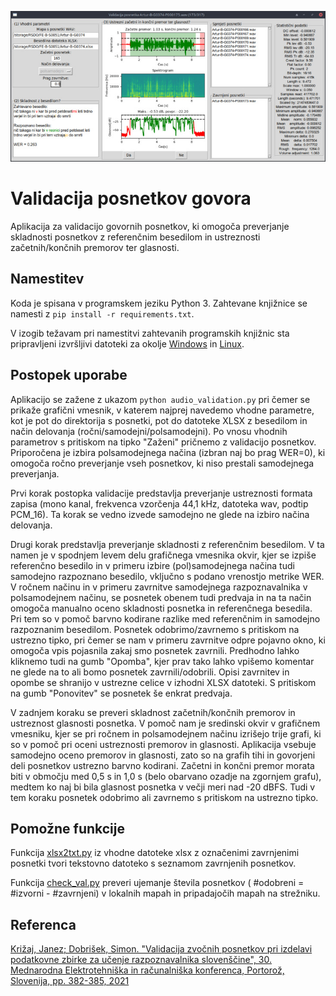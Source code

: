 ![GUI](gui.jpg)
# Validacija posnetkov govora

Aplikacija za validacijo govornih posnetkov, ki omogoča preverjanje skladnosti posnetkov z referenčnim besedilom in ustreznosti začetnih/končnih premorov ter glasnosti.

## Namestitev

Koda je spisana v programskem jeziku Python 3. Zahtevane knjižnice se namesti z ```pip install -r requirements.txt```. 

V izogib težavam pri namestitvi zahtevanih programskih knjižnic sta pripravljeni izvršljivi datoteki za okolje [Windows](https://unilj-my.sharepoint.com/:u:/g/personal/janezkrfe_fe1_uni-lj_si/EUk8rVw1B7lGi_FZfrXHtBcB6pLBJAhV2PHNZpCCf5fFSg?e=LhBbgf) in [Linux](https://unilj-my.sharepoint.com/:u:/g/personal/janezkrfe_fe1_uni-lj_si/EasNMx8l5QNGg8U6TQrHyscB9Q-oWLSscv7kmCS_ElhJBQ?e=sAlL71).

## Postopek uporabe

Aplikacijo se zažene z ukazom ```python audio_validation.py``` pri čemer se prikaže grafični vmesnik, v katerem najprej navedemo vhodne parametre, kot je pot do direktorija s posnetki, pot do datoteke XLSX z besedilom in način delovanja (ročni/samodejni/polsamodejni). Po vnosu vhodnih parametrov s pritiskom na tipko "Zaženi" pričnemo z validacijo posnetkov. Priporočena je izbira polsamodejnega načina (izbran naj bo prag WER=0), ki omogoča ročno preverjanje vseh posnetkov, ki niso prestali samodejnega preverjanja.

Prvi korak postopka validacije predstavlja preverjanje ustreznosti formata zapisa (mono kanal, frekvenca vzorčenja 44,1 kHz, datoteka wav, podtip PCM_16). Ta korak se vedno izvede samodejno ne glede na izbiro načina delovanja.

Drugi korak predstavlja preverjanje skladnosti z referenčnim besedilom. V ta namen je v spodnjem levem delu grafičnega vmesnika okvir, kjer se izpiše referenčno besedilo in v primeru izbire (pol)samodejnega načina tudi samodejno razpoznano besedilo, vključno s podano vrenostjo metrike WER. V ročnem načinu in v primeru zavrnitve samodejnega razpoznavalnika v polsamodejnem načinu, se posnetek obenem tudi predvaja in na ta način omogoča manualno oceno skladnosti posnetka in referenčnega besedila. Pri tem so v pomoč barvno kodirane razlike med referenčnim in samodejno razpoznanim besedilom. Posnetek odobrimo/zavrnemo s pritiskom na ustrezno tipko, pri čemer se nam v primeru zavrnitve odpre pojavno okno, ki omogoča vpis pojasnila zakaj smo posnetek zavrnili. Predhodno lahko kliknemo tudi na gumb "Opomba", kjer prav tako lahko vpišemo komentar ne glede na to ali bomo posnetek zavrnili/odobrili. Opisi zavrnitev in opombe se shranijo v ustrezne celice v izhodni XLSX datoteki. S pritiskom na gumb "Ponovitev" se posnetek še enkrat predvaja.

V zadnjem koraku se preveri skladnost začetnih/končnih premorov in ustreznost glasnosti posnetka. V pomoč nam je sredinski okvir v grafičnem vmesniku, kjer se pri ročnem in polsamodejnem načinu izrišejo trije grafi, ki so v pomoč pri oceni ustreznosti premorov in glasnosti. Aplikacija vsebuje samodejno oceno premorov in glasnosti, zato so na grafih tihi in govorjeni deli posnetkov ustrezno barvno kodirani. Začetni in končni premor morata biti v območju med 0,5 s in 1,0 s (belo obarvano ozadje na zgornjem grafu), medtem ko naj bi bila glasnost posnetka v večji meri nad -20 dBFS. Tudi v tem koraku posnetek odobrimo ali zavrnemo s pritiskom na ustrezno tipko.

## Pomožne funkcije

Funkcija [xlsx2txt.py](xlsx2txt.py) iz vhodne datoteke xlsx z označenimi zavrnjenimi posnetki tvori tekstovno datoteko s seznamom zavrnjenih posnetkov.

Funkcija [check_val.py](check_val.py) preveri ujemanje števila posnetkov ( #odobreni = #izvorni - #zavrnjeni) v lokalnih mapah in pripadajočih mapah na strežniku.

## Referenca
[Križaj, Janez; Dobrišek, Simon. "Validacija zvočnih posnetkov pri izdelavi podatkovne zbirke za učenje razpoznavalnika slovenščine", 30. Mednarodna Elektrotehniška in računalniška konferenca, Portorož, Slovenija, pp. 382-385, 2021](https://erk.fe.uni-lj.si/2021/papers/krizaj(validacija_zvocnih).pdf)
